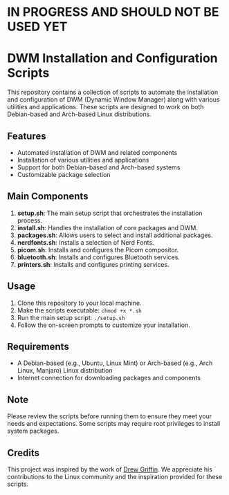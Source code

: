 # IN PROGRESS AND SHOULD NOT BE USED YET #

# DWM Installation and Configuration Scripts

This repository contains a collection of scripts to automate the installation and configuration of DWM (Dynamic Window Manager) along with various utilities and applications. These scripts are designed to work on both Debian-based and Arch-based Linux distributions.

## Features

- Automated installation of DWM and related components
- Installation of various utilities and applications
- Support for both Debian-based and Arch-based systems
- Customizable package selection

## Main Components

1. **setup.sh**: The main setup script that orchestrates the installation process.
2. **install.sh**: Handles the installation of core packages and DWM.
3. **packages.sh**: Allows users to select and install additional packages.
4. **nerdfonts.sh**: Installs a selection of Nerd Fonts.
5. **picom.sh**: Installs and configures the Picom compositor.
6. **bluetooth.sh**: Installs and configures Bluetooth services.
7. **printers.sh**: Installs and configures printing services.

## Usage

1. Clone this repository to your local machine.
2. Make the scripts executable: `chmod +x *.sh`
3. Run the main setup script: `./setup.sh`
4. Follow the on-screen prompts to customize your installation.

## Requirements

- A Debian-based (e.g., Ubuntu, Linux Mint) or Arch-based (e.g., Arch Linux, Manjaro) Linux distribution
- Internet connection for downloading packages and components

## Note

Please review the scripts before running them to ensure they meet your needs and expectations. Some scripts may require root privileges to install system packages.

## Credits

This project was inspired by the work of [Drew Griffin](https://github.com/drewgrif). We appreciate his contributions to the Linux community and the inspiration provided for these scripts.

